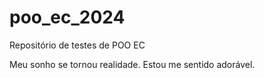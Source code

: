# poo_ec_2024
Repositório de testes de POO EC

Meu sonho se tornou realidade.
Estou me sentido adorável. 



